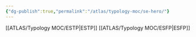 ```yaml
---
{"dg-publish":true,"permalink":"/atlas/typology-moc/se-hero/"}
---
```



[[ATLAS/Typology MOC/ESTP\|ESTP]]
[[ATLAS/Typology MOC/ESFP\|ESFP]]
